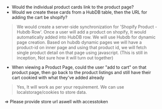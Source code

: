 - Would the individual product cards link to the product page?
- Would we create these cards from a HubDB table, then the URL for adding the cart be shopify?
> We would create a server-side synchronization for 'Shopify Product - Hubdb Row'. Once a user will add a product on shopify, It would automatically added into HubDB row. We will use Hubdb for dynamic page creation. Based on hubdb dynamic pages we will have a product-id on inner page and using that product id, we will fetch single product detail on that page using javascript.  (This is still in inception, Not sure how it will turn out together)

- When viewing a Product Page, could the user "add to cart" on that product page, then go back to the product listings and still have their cart cookied with what they've added already
> Yes, It will work as per your requirement. We can use localstorage/cookies to store data.

=> Please provide store url aswell with accesstoken 